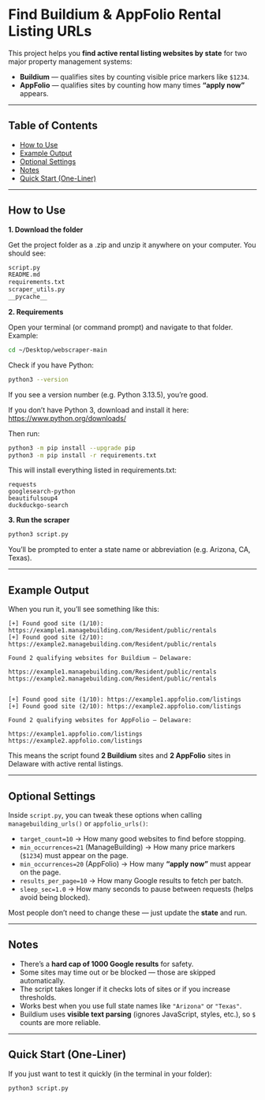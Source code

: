 
# Find Buildium & AppFolio Rental Listing URLs

This project helps you **find active rental listing websites by state** for two major property management systems:

- **Buildium** — qualifies sites by counting visible price markers like `$1234`.
- **AppFolio** — qualifies sites by counting how many times **“apply now”** appears.

---

## Table of Contents

- [How to Use](#how-to-use)  
- [Example Output](#example-output)  
- [Optional Settings](#optional-settings)  
- [Notes](#notes)  
- [Quick Start (One-Liner)](#quick-start-one-liner)  


---

## How to Use

**1. Download the folder**

Get the project folder as a .zip and unzip it anywhere on your computer.
You should see:
```bash
script.py
README.md
requirements.txt
scraper_utils.py
__pycache__
```

**2. Requirements**

   Open your terminal (or command prompt) and navigate to that folder.
   Example:
   ```bash
   cd ~/Desktop/webscraper-main
   ```

   Check if you have Python:
   ```bash
   python3 --version
   ```
   If you see a version number (e.g. Python 3.13.5), you’re good.
  
   If you don’t have Python 3, download and install it here: 
   https://www.python.org/downloads/
   
   
   Then run:
   ```bash
   python3 -m pip install --upgrade pip
   python3 -m pip install -r requirements.txt
   ```
This will install everything listed in requirements.txt:
```text
requests
googlesearch-python
beautifulsoup4
duckduckgo-search
```

**3. Run the scraper**
```bash
python3 script.py
```

You’ll be prompted to enter a state name or abbreviation (e.g. Arizona, CA, Texas).

---

## Example Output

When you run it, you’ll see something like this:

```text
[+] Found good site (1/10): https://example1.managebuilding.com/Resident/public/rentals
[+] Found good site (2/10): https://example2.managebuilding.com/Resident/public/rentals

Found 2 qualifying websites for Buildium — Delaware:

https://example1.managebuilding.com/Resident/public/rentals
https://example2.managebuilding.com/Resident/public/rentals


[+] Found good site (1/10): https://example1.appfolio.com/listings
[+] Found good site (2/10): https://example2.appfolio.com/listings

Found 2 qualifying websites for AppFolio — Delaware:

https://example1.appfolio.com/listings
https://example2.appfolio.com/listings
```

This means the script found **2 Buildium** sites and **2 AppFolio** sites in Delaware with active rental listings.

---

## Optional Settings

Inside `script.py`, you can tweak these options when calling `managebuilding_urls()` or `appfolio_urls()`:

* `target_count=10` → How many good websites to find before stopping.
* `min_occurrences=21` (ManageBuilding) → How many price markers (`$1234`) must appear on the page.
* `min_occurrences=20` (AppFolio) → How many **“apply now”** must appear on the page.
* `results_per_page=10` → How many Google results to fetch per batch.
* `sleep_sec=1.0` → How many seconds to pause between requests (helps avoid being blocked).

Most people don’t need to change these — just update the **state** and run.

---

## Notes

* There’s a **hard cap of 1000 Google results** for safety.
* Some sites may time out or be blocked — those are skipped automatically.
* The script takes longer if it checks lots of sites or if you increase thresholds.
* Works best when you use full state names like `"Arizona"` or `"Texas"`.
* Buildium uses **visible text parsing** (ignores JavaScript, styles, etc.), so `$` counts are more reliable.

---

## Quick Start (One-Liner)

If you just want to test it quickly (in the terminal in your folder):

```bash
python3 script.py
```
